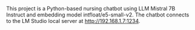 <!-- Use this file to provide workspace-specific custom instructions to Copilot. For more details, visit https://code.visualstudio.com/docs/copilot/copilot-customization#_use-a-githubcopilotinstructionsmd-file -->

This project is a Python-based nursing chatbot using LLM Mistral 7B Instruct and embedding model intfloat/e5-small-v2. The chatbot connects to the LM Studio local server at http://192.168.1.7:1234.
